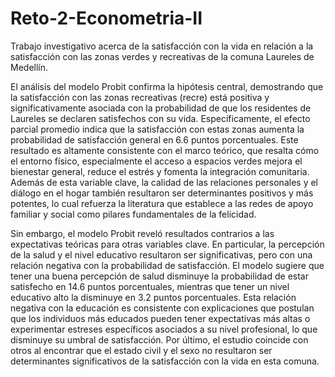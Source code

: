 # Reto-2-Econometria-II
Trabajo investigativo acerca de la satisfacción con la vida en relación a la satisfacción con las zonas verdes y recreativas de la comuna Laureles de Medellín.


El análisis del modelo Probit confirma la hipótesis central, demostrando que la satisfacción con las zonas recreativas (recre) está positiva y significativamente asociada con
la probabilidad de que los residentes de Laureles se declaren satisfechos con su vida. Específicamente, el efecto parcial promedio indica que la satisfacción con estas zonas
aumenta la probabilidad de satisfacción general en 6.6 puntos porcentuales. Este resultado es altamente consistente con el marco teórico, que resalta cómo el entorno físico,
especialmente el acceso a espacios verdes mejora el bienestar general, reduce el estrés y fomenta la integración comunitaria. Además de esta variable clave, la calidad de las
relaciones personales y el diálogo en el hogar también resultaron ser determinantes positivos y más potentes, lo cual refuerza la literatura que establece a las redes de apoyo
familiar y social como pilares fundamentales de la felicidad.

Sin embargo, el modelo Probit reveló resultados contrarios a las expectativas teóricas para otras variables clave. En particular, la percepción de la salud y el nivel educativo
resultaron ser significativas, pero con una relación negativa con la probabilidad de satisfacción. El modelo sugiere que tener una buena percepción de salud disminuye la
probabilidad de estar satisfecho en 14.6 puntos porcentuales, mientras que tener un nivel educativo alto la disminuye en 3.2 puntos porcentuales. Esta relación negativa con la
educación es consistente con explicaciones que postulan que los individuos más educados pueden tener expectativas más altas o experimentar estreses específicos asociados a su nivel
profesional, lo que disminuye su umbral de satisfacción. Por último, el estudio coincide con otros al encontrar que el estado civil y el sexo no resultaron ser determinantes significativos
de la satisfacción con la vida en esta comuna.

